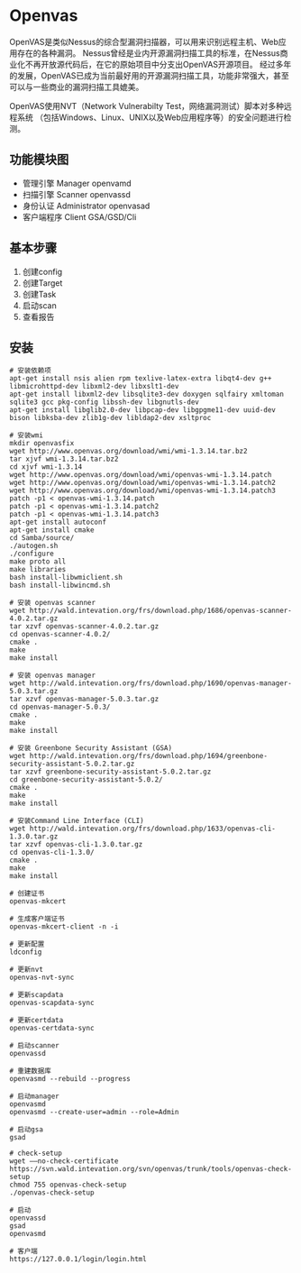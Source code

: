 # Openvas

OpenVAS是类似Nessus的综合型漏洞扫描器，可以用来识别远程主机、Web应用存在的各种漏洞。
Nessus曾经是业内开源漏洞扫描工具的标准，在Nessus商业化不再开放源代码后，在它的原始项目中分支出OpenVAS开源项目。
经过多年的发展，OpenVAS已成为当前最好用的开源漏洞扫描工具，功能非常强大，甚至可以与一些商业的漏洞扫描工具媲美。

OpenVAS使用NVT（Network Vulnerabilty Test，网络漏洞测试）脚本对多种远程系统
（包括Windows、Linux、UNIX以及Web应用程序等）的安全问题进行检测。

## 功能模块图

- 管理引擎 Manager openvamd
- 扫描引擎 Scanner openvassd
- 身份认证 Administrator openvasad
- 客户端程序 Client GSA/GSD/Cli

## 基本步骤
1. 创建config
2. 创建Target
3. 创建Task
4. 启动scan
5. 查看报告


## 安装
```
# 安装依赖项
apt-get install nsis alien rpm texlive-latex-extra libqt4-dev g++ libmicrohttpd-dev libxml2-dev libxslt1-dev  
apt-get install libxml2-dev libsqlite3-dev doxygen sqlfairy xmltoman sqlite3 gcc pkg-config libssh-dev libgnutls-dev  
apt-get install libglib2.0-dev libpcap-dev libgpgme11-dev uuid-dev bison libksba-dev zlib1g-dev libldap2-dev xsltproc

# 安装wmi
mkdir openvasfix
wget http://www.openvas.org/download/wmi/wmi-1.3.14.tar.bz2
tar xjvf wmi-1.3.14.tar.bz2
cd xjvf wmi-1.3.14
wget http://www.openvas.org/download/wmi/openvas-wmi-1.3.14.patch
wget http://www.openvas.org/download/wmi/openvas-wmi-1.3.14.patch2
wget http://www.openvas.org/download/wmi/openvas-wmi-1.3.14.patch3
patch -p1 < openvas-wmi-1.3.14.patch
patch -p1 < openvas-wmi-1.3.14.patch2
patch -p1 < openvas-wmi-1.3.14.patch3
apt-get install autoconf
apt-get install cmake
cd Samba/source/
./autogen.sh
./configure
make proto all
make libraries
bash install-libwmiclient.sh
bash install-libwincmd.sh

# 安装 openvas scanner
wget http://wald.intevation.org/frs/download.php/1686/openvas-scanner-4.0.2.tar.gz
tar xzvf openvas-scanner-4.0.2.tar.gz
cd openvas-scanner-4.0.2/
cmake .
make
make install

# 安装 openvas manager
wget http://wald.intevation.org/frs/download.php/1690/openvas-manager-5.0.3.tar.gz
tar xzvf openvas-manager-5.0.3.tar.gz
cd openvas-manager-5.0.3/
cmake .
make
make install

# 安装 Greenbone Security Assistant (GSA)
wget http://wald.intevation.org/frs/download.php/1694/greenbone-security-assistant-5.0.2.tar.gz
tar xzvf greenbone-security-assistant-5.0.2.tar.gz
cd greenbone-security-assistant-5.0.2/
cmake .
make
make install

# 安装Command Line Interface (CLI)
wget http://wald.intevation.org/frs/download.php/1633/openvas-cli-1.3.0.tar.gz
tar xzvf openvas-cli-1.3.0.tar.gz
cd openvas-cli-1.3.0/
cmake .
make
make install

# 创建证书
openvas-mkcert

# 生成客户端证书
openvas-mkcert-client -n -i

# 更新配置
ldconfig

# 更新nvt
openvas-nvt-sync

# 更新scapdata
openvas-scapdata-sync

# 更新certdata
openvas-certdata-sync

# 启动scanner
openvassd

# 重建数据库
openvasmd --rebuild --progress

# 启动manager
openvasmd
openvasmd --create-user=admin --role=Admin

# 启动gsa
gsad

# check-setup
wget ––no-check-certificate https://svn.wald.intevation.org/svn/openvas/trunk/tools/openvas-check-setup
chmod 755 openvas-check-setup
./openvas-check-setup

# 启动
openvassd
gsad
openvasmd

# 客户端
https://127.0.0.1/login/login.html

```



